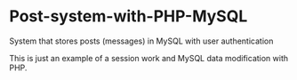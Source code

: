 # Post-system-with-PHP-MySQL
System that stores posts (messages) in MySQL with user authentication

This is just an example of a session work and MySQL data modification with PHP.
